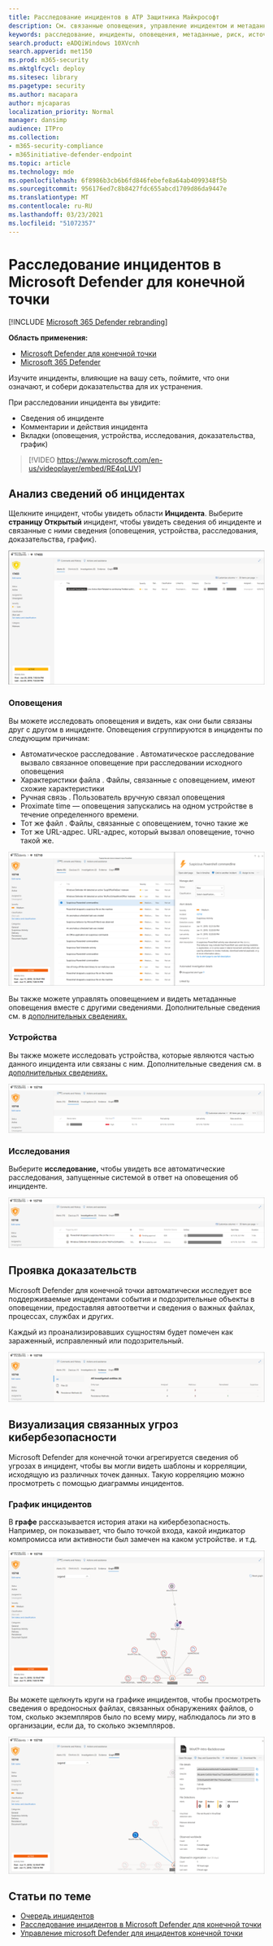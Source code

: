 ```yaml
---
title: Расследование инцидентов в ATP Защитника Майкрософт
description: См. связанные оповещения, управление инцидентом и метаданные оповещений, которые помогут вам исследовать инцидент
keywords: расследование, инциденты, оповещения, метаданные, риск, источник обнаружения, затронутые устройства, шаблоны, корреляция
search.product: eADQiWindows 10XVcnh
search.appverid: met150
ms.prod: m365-security
ms.mktglfcycl: deploy
ms.sitesec: library
ms.pagetype: security
ms.author: macapara
author: mjcaparas
localization_priority: Normal
manager: dansimp
audience: ITPro
ms.collection:
- m365-security-compliance
- m365initiative-defender-endpoint
ms.topic: article
ms.technology: mde
ms.openlocfilehash: 6f8986b3cb6b6fd846febefe8a64ab4099348f5b
ms.sourcegitcommit: 956176ed7c8b8427fdc655abcd1709d86da9447e
ms.translationtype: MT
ms.contentlocale: ru-RU
ms.lasthandoff: 03/23/2021
ms.locfileid: "51072357"
---
```

# <a name="investigate-incidents-in-microsoft-defender-for-endpoint"></a>Расследование инцидентов в Microsoft Defender для конечной точки

[!INCLUDE [Microsoft 365 Defender rebranding](../../includes/microsoft-defender.md)]

**Область применения:**
- [Microsoft Defender для конечной точки](https://go.microsoft.com/fwlink/p/?linkid=2146631)
- [Microsoft 365 Defender](https://go.microsoft.com/fwlink/?linkid=2118804)


Изучите инциденты, влияющие на вашу сеть, поймите, что они означают, и собери доказательства для их устранения. 

При расследовании инцидента вы увидите:
- Сведения об инциденте
- Комментарии и действия инцидента
- Вкладки (оповещения, устройства, исследования, доказательства, график)

> [!VIDEO https://www.microsoft.com/en-us/videoplayer/embed/RE4qLUV]


## <a name="analyze-incident-details"></a>Анализ сведений об инцидентах 
Щелкните инцидент, чтобы увидеть области **Инцидента**. Выберите **страницу Открытый** инцидент, чтобы увидеть сведения об инциденте и связанные с ними сведения (оповещения, устройства, расследования, доказательства, график). 

![Изображение сведений об инцидентах1](images/atp-incident-details.png)

### <a name="alerts"></a>Оповещения
Вы можете исследовать оповещения и видеть, как они были связаны друг с другом в инциденте. Оповещения сгруппируются в инциденты по следующим причинам:
- Автоматическое расследование . Автоматическое расследование вызвало связанное оповещение при расследовании исходного оповещения 
- Характеристики файла . Файлы, связанные с оповещением, имеют схожие характеристики
- Ручная связь . Пользователь вручную связал оповещения
- Proximate time — оповещения запускались на одном устройстве в течение определенного времени.
- Тот же файл . Файлы, связанные с оповещением, точно такие же
- Тот же URL-адрес. URL-адрес, который вызвал оповещение, точно такой же.

![Изображение вкладки оповещений со страницей сведений об инцидентах, показывающая причины, по которой оповещения были связаны друг с другом в этом инциденте.](images/atp-incidents-alerts-reason.png)

Вы также можете управлять оповещением и видеть метаданные оповещения вместе с другими сведениями. Дополнительные сведения см. в [дополнительных сведениях.](investigate-alerts.md) 

### <a name="devices"></a>Устройства
Вы также можете исследовать устройства, которые являются частью данного инцидента или связаны с ним. Дополнительные сведения см. в [дополнительных сведениях.](investigate-machines.md)

![Изображение вкладки устройств на странице сведения об инцидентах](images/atp-incident-device-tab.png)

### <a name="investigations"></a>Исследования
Выберите **исследование,** чтобы увидеть все автоматические расследования, запущенные системой в ответ на оповещения об инциденте.

![Изображение вкладки расследований на странице сведения об инцидентах](images/atp-incident-investigations-tab.png)

## <a name="going-through-the-evidence"></a>Проявка доказательств
Microsoft Defender для конечной точки автоматически исследует все поддерживаемые инцидентами события и подозрительные объекты в оповещении, предоставляя автоответчи и сведения о важных файлах, процессах, службах и других. 

Каждый из проанализировавших сущностям будет помечен как зараженный, исправленный или подозрительный. 

![Изображение вкладки доказательств на странице сведения об инцидентах](images/atp-incident-evidence-tab.png)

## <a name="visualizing-associated-cybersecurity-threats"></a>Визуализация связанных угроз кибербезопасности 
Microsoft Defender для конечной точки агрегируется сведения об угрозах в инцидент, чтобы вы могли видеть шаблоны и корреляции, исходящую из различных точек данных. Такую корреляцию можно просмотреть с помощью диаграммы инцидентов.

### <a name="incident-graph"></a>График инцидентов
В **графе** рассказывается история атаки на кибербезопасность. Например, он показывает, что было точкой входа, какой индикатор компромисса или активности был замечен на каком устройстве. и т.д.

![Изображение диаграммы инцидентов](images/atp-incident-graph-tab.png)

Вы можете щелкнуть круги на графике инцидентов, чтобы просмотреть сведения о вредоносных файлах, связанных обнаружениях файлов, о том, сколько экземпляров было по всему миру, наблюдалось ли это в организации, если да, то сколько экземпляров.

![Изображение сведений об инцидентах](images/atp-incident-graph-details.png)

## <a name="related-topics"></a>Статьи по теме
- [Очередь инцидентов](https://docs.microsoft.com/microsoft-365/security/defender-endpoint/view-incidents-queue)
- [Расследование инцидентов в Microsoft Defender для конечной точки](https://docs.microsoft.com/microsoft-365/security/defender-endpoint/investigate-incidents)
- [Управление microsoft Defender для инцидентов конечной точки](https://docs.microsoft.com/microsoft-365/security/defender-endpoint/manage-incidents)
